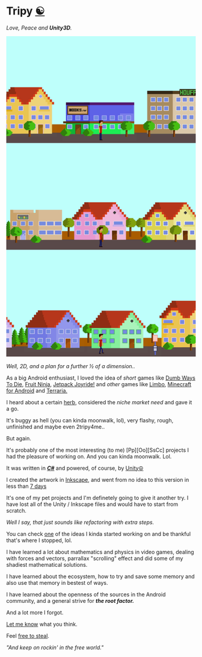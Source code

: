 # Tripy [☯](https://github.com/KayserSoze42/Tripy/releases/tag/0.2.4-tripy)

_Love, Peace and **Unity3D**._ 

![img](https://github.com/KayserSoze42/Tripy/blob/main/b.png?raw=true)

_Well, 2D, and a plan for a further ½ of a dimension.._

As a big Android enthusiast, I loved the idea of _short_ games like [Dumb Ways To Die](https://www.dumbwaystodie.com/), [Fruit Ninja](https://www.halfbrick.com/games/fruit-ninja), [Jetpack Joyride!](https://www.halfbrick.com/games/jetpack-joyride) and _other_ games like [Limbo](https://playdead.com/games/limbo/), [Minecraft for Android](https://www.minecraft.net/en-us/store/minecraft-android) and [Terraria.](https://terraria.org/)

I heard about a certain [herb](https://www.southparkstudios.com/episodes/x5mqiz/south-park-medicinal-fried-chicken-season-14-ep-3), considered the _niche market need_ and gave it a go.

It's buggy as hell (you can kinda moonwalk, lol), very flashy, rough, unfinished and maybe even 2tripy4me..

But again.

It's probably one of the most interesting (to me) [Pp][Oo][SsCc] projects I had the pleasure of working on. And you can kinda moonwalk. Lol.

It was written in [_**C#**_](https://en.wikipedia.org/wiki/C%E2%99%AF_(musical_note)) and powered, of course, by [Unity☮](https://unity.com/)

I created the artwork in [Inkscape](https://inkscape.org/), and went from no idea to this version in less than [7 days](https://www.csfd.cz/film/43514-kruh/prehled/)

It's one of my pet projects and I'm definetely going to give it another try. I have lost all of the Unity / Inkscape files and would have to start from scratch.

_Well I say, that just sounds like refactoring with extra steps._

You can check [one](https://github.com/KayserSoze42/Tripy/tree/main/flight_of_the_ufo) of the ideas I kinda started working on and be thankful that's where I stopped, lol.

I have learned a lot about mathematics and physics in video games, dealing with forces and vectors, parrallax "scrolling" effect and did some of my shadiest mathematical solutions.

I have learned about the ecosystem, how to try and save some memory and also use that memory in bestest of ways. 

I have learned about the openness of the sources in the Android community, and a general strive for _**the root factor.**_

And a lot more I forgot.

[Let me know](mailto:oxiemoron@plaintech.ink?subject=Regarding42069&body=u-sux) what you think. 

Feel [free to steal](https://github.com/KayserSoze42/Tripy/releases/tag/0.2.4-tripy).

_"And keep on rockin' in the free world."_

